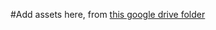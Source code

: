 #Add assets here, from [this google drive folder](https://drive.google.com/drive/folders/15tok39jCYNv8r6JyQQetiJ_7dvZc4SyZ?usp=sharing)
